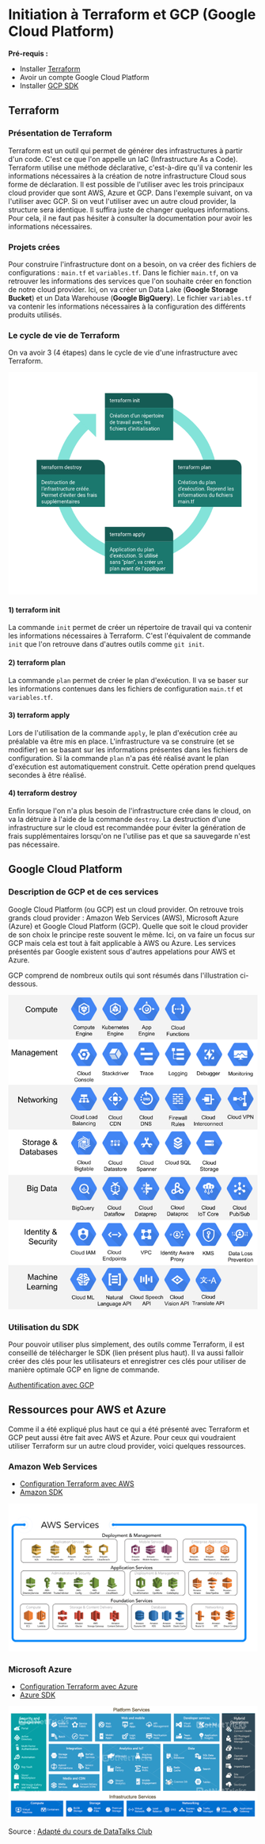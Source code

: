 # Initiation à Terraform et GCP (Google Cloud Platform)

**Pré-requis :** 
- Installer [Terraform](https://www.terraform.io/)
- Avoir un compte Google Cloud Platform
- Installer [GCP SDK](https://cloud.google.com/sdk/docs/install-sdk)

## Terraform

### Présentation de Terraform

Terraform est un outil qui permet de générer des infrastructures à partir d'un code. C'est ce que l'on appelle un IaC (Infrastructure As a Code). Terraform utilise une méthode déclarative, c'est-à-dire qu'il va contenir les informations nécessaires à la création de notre infrastructure Cloud sous forme de déclaration. Il est possible de l'utiliser avec les trois principaux cloud provider que sont AWS, Azure et GCP. Dans l'exemple suivant, on va l'utiliser avec GCP. Si on veut l'utiliser avec un autre cloud provider, la structure sera identique. Il suffira juste de changer quelques informations. Pour cela, il ne faut pas hésiter à consulter la documentation pour avoir les informations nécessaires. 

### Projets crées

Pour construire l'infrastructure dont on a besoin, on va créer des fichiers de configurations : `main.tf` et `variables.tf`. Dans le fichier `main.tf`, on va retrouver les informations des services que l'on souhaite créer en fonction de notre cloud provider. Ici, on va créer un Data Lake (**Google Storage Bucket**) et un Data Warehouse (**Google BigQuery**). Le fichier `variables.tf` va contenir les informations nécessaires à la configuration des différents produits utilisés. 

### Le cycle de vie de Terraform

On va avoir 3 (4 étapes) dans le cycle de vie d'une infrastructure avec Terraform. 

![lifecycle terraform](images/cycle_terraform.png)

#### 1) terraform init

La commande `init` permet de créer un répertoire de travail qui va contenir les informations nécessaires à Terraform. C'est l'équivalent de commande `init` que l'on retrouve dans d'autres outils comme `git init`.

#### 2) terraform plan

La commande `plan` permet de créer le plan d'exécution. Il va se baser sur les informations contenues dans les fichiers de configuration `main.tf` et `variables.tf`.

#### 3) terraform apply

Lors de l'utilisation de la commande `apply`, le plan d'exécution crée au préalable va être mis en place. L'infrastructure va se construire (et se modifier) en se basant sur les informations présentes dans les fichiers de configuration. Si la commande `plan` n'a pas été réalisé avant le plan d'exécution est automatiquement construit. Cette opération prend quelques secondes à être réalisé. 

#### 4) terraform destroy

Enfin lorsque l'on n'a plus besoin de l'infrastructure crée dans le cloud, on va la détruire à l'aide de la commande `destroy`. La destruction d'une infrastructure sur le cloud est recommandée pour éviter la génération de frais supplémentaires lorsqu'on ne l'utilise pas et que sa sauvegarde n'est pas nécessaire. 

## Google Cloud Platform

### Description de GCP et de ces services

Google Cloud Platform (ou GCP) est un cloud provider. On retrouve trois grands cloud provider : Amazon Web Services (AWS), Microsoft Azure (Azure) et Google Cloud Platform (GCP). Quelle que soit le cloud provider de son choix le principe reste souvent le même. Ici, on va faire un focus sur GCP mais cela est tout à fait applicable à AWS ou Azure. Les services présentés par Google existent sous d'autres appelations pour AWS et Azure.

GCP comprend de nombreux outils qui sont résumés dans l'illustration ci-dessous. 

![GCP_services](images/gcp_services.png)

###  Utilisation du SDK

Pour pouvoir utiliser plus simplement, des outils comme Terraform, il est conseillé de télécharger le SDK (lien présent plus haut). Il va aussi falloir créer des clés pour les utilisateurs et enregistrer ces clés pour utiliser de manière optimale GCP en ligne de commande. 

[Authentification avec GCP](https://cloud.google.com/docs/authentication/getting-started#auth-cloud-implicit-python)


## Ressources pour AWS et Azure

Comme il a été expliqué plus haut ce qui a été présenté avec Terraform et GCP peut aussi être fait avec AWS et Azure. Pour ceux qui voudraient utiliser Terraform sur un autre cloud provider, voici quelques ressources.

### Amazon Web Services

- [Configuration Terraform avec AWS](https://learn.hashicorp.com/tutorials/terraform/aws-change?in=terraform/aws-get-started)
- [Amazon SDK](https://aws.amazon.com/fr/cli/)

![AWS_services](images/aws-services.jpg)

### Microsoft Azure

- [Configuration Terraform avec Azure](https://learn.hashicorp.com/tutorials/terraform/azure-build?in=terraform/azure-get-started)
- [Azure SDK](https://docs.microsoft.com/fr-fr/cli/azure/install-azure-cli)

![Azure_services](images/azure.png)

Source : [Adapté du cours de DataTalks Club](https://github.com/DataTalksClub/data-engineering-zoomcamp/tree/main/week_1_basics_n_setup/1_terraform_gcp)